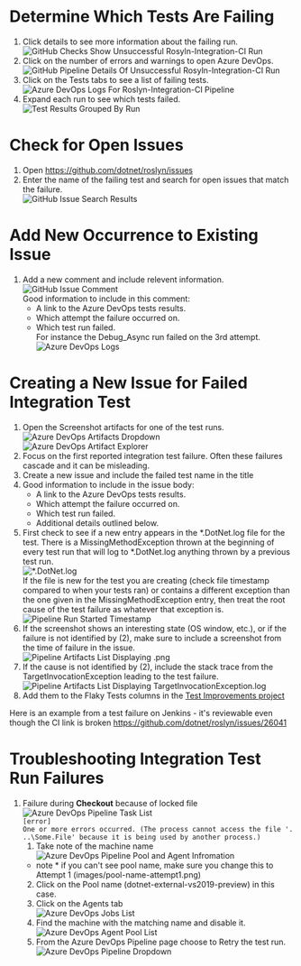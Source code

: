# Determine Which Tests Are Failing

1. Click details to see more information about the failing run. 
![GitHub Checks Show Unsuccessful Rosyln-Integration-CI Run](images/how-to-investigate-ci-test-failures-figure1.png)
2. Click on the number of errors and warnings to open Azure DevOps.  
![GitHub Pipeline Details Of Unsuccessful Rosyln-Integration-CI Run](images/how-to-investigate-ci-test-failures-figure2.png)
3. Click on the Tests tabs to see a list of failing tests.  
![Azure DevOps Logs For Roslyn-Integration-CI Pipeline](images/how-to-investigate-ci-test-failures-figure3.png)
4. Expand each run to see which tests failed.  
![Test Results Grouped By Run](images/how-to-investigate-ci-test-failures-figure4.png)

# Check for Open Issues

1. Open https://github.com/dotnet/roslyn/issues
2. Enter the name of the failing test and search for open issues that match the failure.  
![GitHub Issue Search Results](images/how-to-investigate-ci-test-failures-figure5.png)

# Add New Occurrence to Existing Issue

1. Add a new comment and include relevent information.  
![GitHub Issue Comment](images/how-to-investigate-ci-test-failures-figure6.png)  
Good information to include in this comment:
    - A link to the Azure DevOps tests results.
    - Which attempt the failure occurred on.
    - Which test run failed.  
For instance the Debug_Async run failed on the 3rd attempt.  
![Azure DevOps Logs](images/how-to-investigate-ci-test-failures-figure7.png)  

# Creating a New Issue for Failed Integration Test

1. Open the Screenshot artifacts for one of the test runs.  
![Azure DevOps Artifacts Dropdown](images/how-to-investigate-ci-test-failures-figure8.png)  
![Azure DevOps Artifact Explorer](images/how-to-investigate-ci-test-failures-figure9.png)  
2. Focus on the first reported integration test failure. Often these failures cascade and it can be misleading.
3. Create a new issue and include the failed test name in the title
4. Good information to include in the issue body:
    - A link to the Azure DevOps tests results.
    - Which attempt the failure occurred on.
    - Which test run failed.  
    - Additional details outlined below.
3. First check to see if a new entry appears in the *.DotNet.log file for the test. There is a MissingMethodException thrown at the beginning of every test run that will log to *.DotNet.log anything thrown by a previous test run.  
![*.DotNet.log](images/how-to-investigate-ci-test-failures-figure10.png)  
If the file is new for the test you are creating (check file timestamp compared to when your tests ran) or contains a different exception than the one given in the MissingMethodException entry, then treat the root cause of the test failure as whatever that exception is.  
![Pipeline Run Started Timestamp](images/how-to-investigate-ci-test-failures-figure11.png)  
4. If the screenshot shows an interesting state (OS window, etc.), or if the failure is not identified by (2), make sure to include a screenshot from the time of failure in the issue.  
![Pipeline Artifacts List Displaying .png](images/how-to-investigate-ci-test-failures-figure12.png)  
5. If the cause is not identified by (2), include the stack trace from the TargetInvocationException leading to the test failure.  
![Pipeline Artifacts List Displaying TargetInvocationException.log](images/how-to-investigate-ci-test-failures-figure13.png)  
6. Add them to the Flaky Tests columns in the [Test Improvements project](https://github.com/dotnet/roslyn/projects/2)

Here is an example from a test failure on Jenkins - it's reviewable even though the CI link is broken
 https://github.com/dotnet/roslyn/issues/26041

 # Troubleshooting Integration Test Run Failures

 1. Failure during **Checkout** because of locked file  
![Azure DevOps Pipeline Task List](images/how-to-investigate-ci-test-failures-figure14.png)  
`[error] One or more errors occurred. (The process cannot access the file '...\Some.File' because it is being used by another process.)`  
    1. Take note of the machine name  
    ![Azure DevOps Pipeline Pool and Agent Infromation](images/how-to-investigate-ci-test-failures-figure15.png)  
    * note * if you can't see pool name, make sure you change this to Attempt 1 (images/pool-name-attempt1.png)
    2. Click on the Pool name (dotnet-external-vs2019-preview) in this case.  
    3. Click on the Agents tab  
    ![Azure DevOps Jobs List](images/how-to-investigate-ci-test-failures-figure16.png)
    4. Find the machine with the matching name and disable it.  
    ![Azure DevOps Agent Pool List](images/how-to-investigate-ci-test-failures-figure17.png)
    5. From the Azure DevOps Pipeline page choose to Retry the test run.  
    ![Azure DevOps Pipeline Dropdown](images/how-to-investigate-ci-test-failures-figure18.png)
